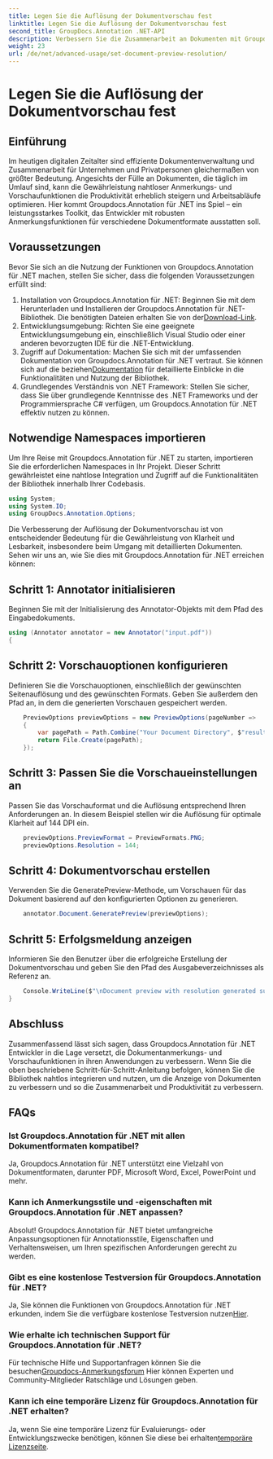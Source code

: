 ```yaml
---
title: Legen Sie die Auflösung der Dokumentvorschau fest
linktitle: Legen Sie die Auflösung der Dokumentvorschau fest
second_title: GroupDocs.Annotation .NET-API
description: Verbessern Sie die Zusammenarbeit an Dokumenten mit Groupdocs.Annotation für .NET und optimieren Sie die Annotations- und Vorschaufunktionen nahtlos.
weight: 23
url: /de/net/advanced-usage/set-document-preview-resolution/
---
```


# Legen Sie die Auflösung der Dokumentvorschau fest

## Einführung
Im heutigen digitalen Zeitalter sind effiziente Dokumentenverwaltung und Zusammenarbeit für Unternehmen und Privatpersonen gleichermaßen von größter Bedeutung. Angesichts der Fülle an Dokumenten, die täglich im Umlauf sind, kann die Gewährleistung nahtloser Anmerkungs- und Vorschaufunktionen die Produktivität erheblich steigern und Arbeitsabläufe optimieren. Hier kommt Groupdocs.Annotation für .NET ins Spiel – ein leistungsstarkes Toolkit, das Entwickler mit robusten Anmerkungsfunktionen für verschiedene Dokumentformate ausstatten soll.
## Voraussetzungen
Bevor Sie sich an die Nutzung der Funktionen von Groupdocs.Annotation für .NET machen, stellen Sie sicher, dass die folgenden Voraussetzungen erfüllt sind:
1.  Installation von Groupdocs.Annotation für .NET: Beginnen Sie mit dem Herunterladen und Installieren der Groupdocs.Annotation für .NET-Bibliothek. Die benötigten Dateien erhalten Sie von der[Download-Link](https://releases.groupdocs.com/annotation/net/).
2. Entwicklungsumgebung: Richten Sie eine geeignete Entwicklungsumgebung ein, einschließlich Visual Studio oder einer anderen bevorzugten IDE für die .NET-Entwicklung.
3. Zugriff auf Dokumentation: Machen Sie sich mit der umfassenden Dokumentation von Groupdocs.Annotation für .NET vertraut. Sie können sich auf die beziehen[Dokumentation](https://tutorials.groupdocs.com/annotation/net/) für detaillierte Einblicke in die Funktionalitäten und Nutzung der Bibliothek.
4. Grundlegendes Verständnis von .NET Framework: Stellen Sie sicher, dass Sie über grundlegende Kenntnisse des .NET Frameworks und der Programmiersprache C# verfügen, um Groupdocs.Annotation für .NET effektiv nutzen zu können.

## Notwendige Namespaces importieren
Um Ihre Reise mit Groupdocs.Annotation für .NET zu starten, importieren Sie die erforderlichen Namespaces in Ihr Projekt. Dieser Schritt gewährleistet eine nahtlose Integration und Zugriff auf die Funktionalitäten der Bibliothek innerhalb Ihrer Codebasis.

```csharp
using System;
using System.IO;
using GroupDocs.Annotation.Options;
```

Die Verbesserung der Auflösung der Dokumentvorschau ist von entscheidender Bedeutung für die Gewährleistung von Klarheit und Lesbarkeit, insbesondere beim Umgang mit detaillierten Dokumenten. Sehen wir uns an, wie Sie dies mit Groupdocs.Annotation für .NET erreichen können:
## Schritt 1: Annotator initialisieren
Beginnen Sie mit der Initialisierung des Annotator-Objekts mit dem Pfad des Eingabedokuments.
```csharp
using (Annotator annotator = new Annotator("input.pdf"))
{
```
## Schritt 2: Vorschauoptionen konfigurieren
Definieren Sie die Vorschauoptionen, einschließlich der gewünschten Seitenauflösung und des gewünschten Formats. Geben Sie außerdem den Pfad an, in dem die generierten Vorschauen gespeichert werden.
```csharp
    PreviewOptions previewOptions = new PreviewOptions(pageNumber =>
    {
        var pagePath = Path.Combine("Your Document Directory", $"result_with_resolution_{pageNumber}.png");
        return File.Create(pagePath);
    });
```
## Schritt 3: Passen Sie die Vorschaueinstellungen an
Passen Sie das Vorschauformat und die Auflösung entsprechend Ihren Anforderungen an. In diesem Beispiel stellen wir die Auflösung für optimale Klarheit auf 144 DPI ein.
```csharp
    previewOptions.PreviewFormat = PreviewFormats.PNG;
    previewOptions.Resolution = 144;
```
## Schritt 4: Dokumentvorschau erstellen
Verwenden Sie die GeneratePreview-Methode, um Vorschauen für das Dokument basierend auf den konfigurierten Optionen zu generieren.
```csharp
    annotator.Document.GeneratePreview(previewOptions);
```
## Schritt 5: Erfolgsmeldung anzeigen
Informieren Sie den Benutzer über die erfolgreiche Erstellung der Dokumentvorschau und geben Sie den Pfad des Ausgabeverzeichnisses als Referenz an.
```csharp
    Console.WriteLine($"\nDocument preview with resolution generated successfully.\nCheck output in {"Your Document Directory"}.");
}
```

## Abschluss
Zusammenfassend lässt sich sagen, dass Groupdocs.Annotation für .NET Entwickler in die Lage versetzt, die Dokumentanmerkungs- und Vorschaufunktionen in ihren Anwendungen zu verbessern. Wenn Sie die oben beschriebene Schritt-für-Schritt-Anleitung befolgen, können Sie die Bibliothek nahtlos integrieren und nutzen, um die Anzeige von Dokumenten zu verbessern und so die Zusammenarbeit und Produktivität zu verbessern.
## FAQs
### Ist Groupdocs.Annotation für .NET mit allen Dokumentformaten kompatibel?
Ja, Groupdocs.Annotation für .NET unterstützt eine Vielzahl von Dokumentformaten, darunter PDF, Microsoft Word, Excel, PowerPoint und mehr.
### Kann ich Anmerkungsstile und -eigenschaften mit Groupdocs.Annotation für .NET anpassen?
Absolut! Groupdocs.Annotation für .NET bietet umfangreiche Anpassungsoptionen für Annotationsstile, Eigenschaften und Verhaltensweisen, um Ihren spezifischen Anforderungen gerecht zu werden.
### Gibt es eine kostenlose Testversion für Groupdocs.Annotation für .NET?
Ja, Sie können die Funktionen von Groupdocs.Annotation für .NET erkunden, indem Sie die verfügbare kostenlose Testversion nutzen[Hier](https://releases.groupdocs.com/).
### Wie erhalte ich technischen Support für Groupdocs.Annotation für .NET?
 Für technische Hilfe und Supportanfragen können Sie die besuchen[Groupdocs-Anmerkungsforum](https://forum.groupdocs.com/c/annotation/10) Hier können Experten und Community-Mitglieder Ratschläge und Lösungen geben.
### Kann ich eine temporäre Lizenz für Groupdocs.Annotation für .NET erhalten?
 Ja, wenn Sie eine temporäre Lizenz für Evaluierungs- oder Entwicklungszwecke benötigen, können Sie diese bei erhalten[temporäre Lizenzseite](https://purchase.groupdocs.com/temporary-license/).